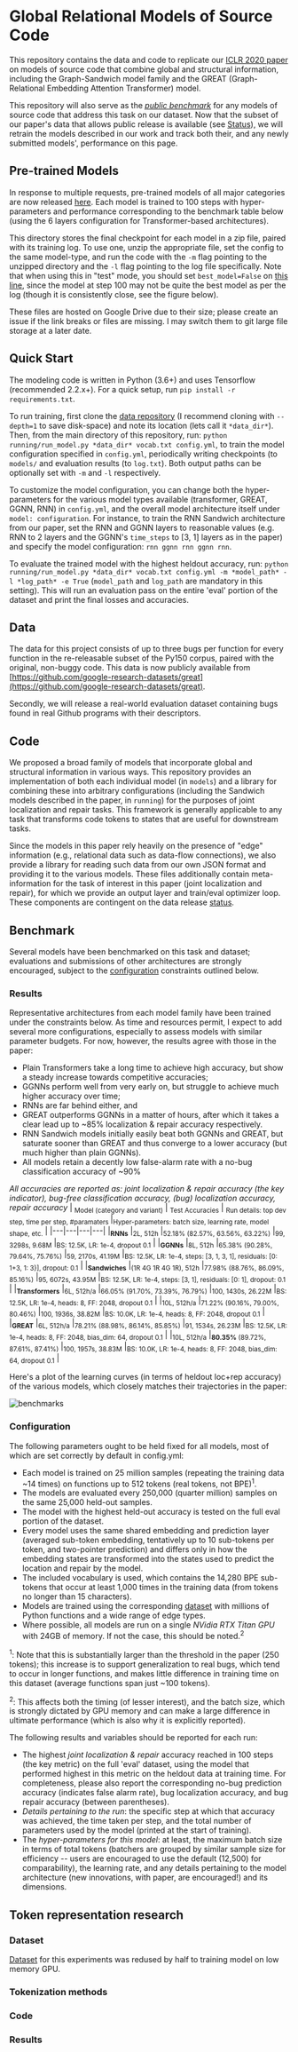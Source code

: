 # Global Relational Models of Source Code
This repository contains the data and code to replicate our [ICLR 2020 paper](http://vhellendoorn.github.io/PDF/iclr2020.pdf) on models of source code that combine global and structural information, including the Graph-Sandwich model family and the GREAT (Graph-Relational Embedding Attention Transformer) model.

This repository will also serve as the [*public benchmark*](#benchmark) for any models of source code that address this task on our dataset. Now that the subset of our paper's data that allows public release is available (see [Status](#status)), we will retrain the models described in our work and track both their, and any newly submitted models', performance on this page.

## Pre-trained Models
In response to multiple requests, pre-trained models of all major categories are now released [here](https://drive.google.com/drive/folders/1nh6SjCGfhiPHymCn_hSkBFU_wfYuMtTm?usp=sharing). Each model is trained to 100 steps with hyper-parameters and performance corresponding to the benchmark table below (using the 6 layers configuration for Transformer-based architectures).

This directory stores the final checkpoint for each model in a zip file, paired with its training log. To use one, unzip the appropriate file, set the config to the same model-type, and run the code with the `-m` flag pointing to the unzipped directory and the `-l` flag pointing to the log file specifically. Note that when using this in "test" mode, you should set `best_model=False` on [this line](https://github.com/VHellendoorn/ICLR20-Great/blob/master/running/run_model.py#L37), since the model at step 100 may not be quite the best model as per the log (though it is consistently close, see the figure below).

These files are hosted on Google Drive due to their size; please create an issue if the link breaks or files are missing. I may switch them to git large file storage at a later date.

## Quick Start
The modeling code is written in Python (3.6+) and uses Tensorflow (recommended 2.2.x+). For a quick setup, run `pip install -r requirements.txt`.

To run training, first clone the [data repository](https://github.com/google-research-datasets/great) (I recommend cloning with `--depth=1` to save disk-space) and note its location (lets call it `*data_dir*`). Then, from the main directory of this repository, run: `python running/run_model.py *data_dir* vocab.txt config.yml`, to train the model configuration specified in `config.yml`, periodically writing checkpoints (to `models/` and evaluation results (to `log.txt`). Both output paths can be optionally set with `-m` and `-l` respectively.

To customize the model configuration, you can change both the hyper-parameters for the various model types available (transformer, GREAT, GGNN, RNN) in `config.yml`, and the overall model architecture itself under `model: configuration`. For instance, to train the RNN Sandwich architecture from our paper, set the RNN and GGNN layers to reasonable values (e.g. RNN to  2 layers and the GGNN's `time_steps` to \[3, 1\] layers as in the paper) and specify the model configuration: `rnn ggnn rnn ggnn rnn`.

To evaluate the trained model with the highest heldout accuracy, run: `python running/run_model.py *data_dir* vocab.txt config.yml -m *model_path* -l *log_path* -e True` (`model_path` and `log_path` are mandatory in this setting). This will run an evaluation pass on the entire 'eval' portion of the dataset and print the final losses and accuracies.

## Data
The data for this project consists of up to three bugs per function for every function in the re-releasable subset of the Py150 corpus, paired with the original, non-buggy code. This data is now publicly available from [https://github.com/google-research-datasets/great](https://github.com/google-research-datasets/great).

Secondly, we will release a real-world evaluation dataset containing bugs found in real Github programs with their descriptors.

## Code
We proposed a broad family of models that incorporate global and structural information in various ways. This repository provides an implementation of both each individual model (in `models`) and a library for combining these into arbitrary configurations (including the Sandwich models described in the paper, in `running`) for the purposes of joint localization and repair tasks. This framework is generally applicable to any task that transforms code tokens to states that are useful for downstream tasks.

Since the models in this paper rely heavily on the presence of "edge" information (e.g., relational data such as data-flow connections), we also provide a library for reading such data from our own JSON format and providing it to the various models. These files additionally contain meta-information for the task of interest in this paper (joint localization and repair), for which we provide an output layer and train/eval optimizer loop. These components are contingent on the data release [status](#status).

## Benchmark
Several models have been benchmarked on this task and dataset; evaluations and submissions of other architectures are strongly encouraged, subject to the [configuration](#configuration) constraints outlined below.

### Results
Representative architectures from each model family have been trained under the constraints below. As time and resources permit, I expect to add several more configurations, especially to assess models with similar parameter budgets. For now, however, the results agree with those in the paper: 

- Plain Transformers take a long time to achieve high accuracy, but show a steady increase towards competitive accuracies;
- GGNNs perform well from very early on, but struggle to achieve much higher accuracy over time;
- RNNs are far behind either, and
- GREAT outperforms GGNNs in a matter of hours, after which it takes a clear lead up to ~85% localization & repair accuracy respectively.
- RNN Sandwich models initially easily beat both GGNNs and GREAT, but saturate sooner than GREAT and thus converge to a lower accuracy (but much higher than plain GGNNs).
- All models retain a decently low false-alarm rate with a no-bug classification accuracy of ~90%

*All accuracies are reported as: joint localization & repair accuracy (the key indicator), bug-free classification accuracy, (bug) localization accuracy, repair accuracy*
| <sub>Model (category and variant)</sub> | <sub>Test Accuracies</sub> | <sub>Run details: top dev step, time per step, #paramaters </sub> |<sub>Hyper-parameters: batch size, learning rate, model shape, etc.</sub> |
|---|---|---|---|
|<sub>__RNNs__</sub>
|<sub>2L, 512h</sub>    |<sub>52.18% (82.57%, 63.56%, 63.22%)</sub> |<sub>99, 3298s, 9.68M</sub> |<sub>BS: 12.5K, LR: 1e-4, dropout 0.1</sub> |
|<sub>__GGNNs__</sub>
|<sub>8L, 512h</sub>    |<sub>65.38% (90.28%, 79.64%, 75.76%)</sub> |<sub>59, 2170s, 41.19M</sub> |<sub>BS: 12.5K, LR: 1e-4, steps: [3, 1, 3, 1], residuals: [0: 1+3, 1: 3}], dropout: 0.1</sub> |
|<sub>__Sandwiches__</sub>
|<sub>(1R 4G 1R 4G 1R), 512h</sub> |<sub>77.98% (88.76%, 86.09%, 85.16%)</sub> |<sub>95, 6072s, 43.95M</sub> |<sub>BS: 12.5K, LR: 1e-4, steps: [3, 1], residuals: [0: 1], dropout: 0.1</sub> |
|<sub>__Transformers__</sub>
|<sub>6L, 512h/a</sub>  |<sub>66.05% (91.70%, 73.39%, 76.79%)</sub> |<sub>100, 1430s, 26.22M</sub> |<sub>BS: 12.5K, LR: 1e-4, heads: 8, FF: 2048, dropout 0.1</sub> |
|<sub>10L, 512h/a</sub>  |<sub>71.22% (90.16%, 79.00%, 80.46%)</sub> |<sub>100, 1936s, 38.82M</sub> |<sub>BS: 10.0K, LR: 1e-4, heads: 8, FF: 2048, dropout 0.1</sub> |
|<sub>__GREAT__</sub>
|<sub>6L, 512h/a</sub>  |<sub>78.21% (88.98%, 86.14%, 85.85%)</sub> |<sub>91, 1534s, 26.23M</sub> |<sub>BS: 12.5K, LR: 1e-4, heads: 8, FF: 2048, bias_dim: 64, dropout 0.1</sub> |
|<sub>10L, 512h/a</sub>  |<sub>__80.35%__ (89.72%, 87.61%, 87.41%)</sub> |<sub>100, 1957s, 38.83M</sub> |<sub>BS: 10.0K, LR: 1e-4, heads: 8, FF: 2048, bias_dim: 64, dropout 0.1</sub> |

Here's a plot of the learning curves (in terms of heldout loc+rep accuracy) of the various models, which closely matches their trajectories in the paper:

![benchmarks](Benchmarks.png)

### Configuration
The following parameters ought to be held fixed for all models, most of which are set correctly by default in config.yml:

- Each model is trained on 25 million samples (repeating the training data ~14 times) on functions up to 512 tokens (real tokens, not BPE)<sup>1</sup>.
- The models are evaluated every 250,000 (quarter million) samples on the same 25,000 held-out samples.
- The model with the highest held-out accuracy is tested on the full eval portion of the dataset.
- Every model uses the same shared embedding and prediction layer (averaged sub-token embedding, tentatively up to 10 sub-tokens per token, and two-pointer prediction) and differs only in how the embedding states are transformed into the states used to predict the location and repair by the model.
- The included vocabulary is used, which contains the 14,280 BPE sub-tokens that occur at least 1,000 times in the training data (from tokens no longer than 15 characters).
- Models are trained using the corresponding [dataset](https://github.com/google-research-datasets/great) with millions of Python functions and a wide range of edge types.
- Where possible, all models are run on a single *NVidia RTX Titan GPU* with 24GB of memory. If not the case, this should be noted.<sup>2</sup>

<sup>1</sup>: Note that this is substantially larger than the threshold in the paper (250 tokens); this increase is to support generalization to real bugs, which tend to occur in longer functions, and makes little difference in training time on this dataset (average functions span just ~100 tokens).

<sup>2</sup>: This affects both the timing (of lesser interest), and the batch size, which is strongly dictated by GPU memory and can make a large difference in ultimate performance (which is also why it is explicitly reported).

The following results and variables should be reported for each run:

- The highest *joint localization & repair* accuracy reached in 100 steps (the key metric) on the full 'eval' dataset, using the model that performed highest in this metric on the heldout data at training time. For completeness, please also report the corresponding no-bug prediction accuracy (indicates false alarm rate), bug localization accuracy, and bug repair accuracy (between parentheses).
- *Details pertaining to the run*: the specific step at which that accuracy was achieved, the time taken per step, and the total number of parameters used by the model (printed at the start of training).
- The *hyper-parameters for this model*: at least, the maximum batch size in terms of total tokens (batchers are grouped by similar sample size for efficiency -- users are encouraged to use the default (12,500) for comparability), the learning rate, and any details pertaining to the model architecture (new innovations, with paper, are encouraged!) and its dimensions.

## Token representation research

### Dataset

[Dataset](https://github.com/Fraks51/great) for this experiments was redused by half to training model on low memory GPU.

### Tokenization methods

### Code

### Results

